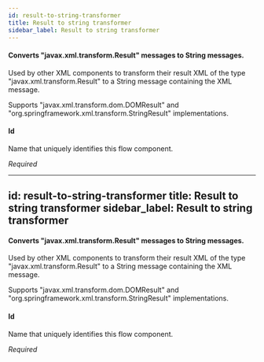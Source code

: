 ```yaml
---
id: result-to-string-transformer
title: Result to string transformer
sidebar_label: Result to string transformer
---
```

#### Converts "javax.xml.transform.Result" messages to String messages.
Used by other XML components to transform their result XML of the type "javax.xml.transform.Result" to a String message containing the XML message.

Supports "javax.xml.transform.dom.DOMResult" and "org.springframework.xml.transform.StringResult" implementations.

#### Id
Name that uniquely identifies this flow component.

<i>Required</i>

---
id: result-to-string-transformer
title: Result to string transformer
sidebar_label: Result to string transformer
---
#### Converts "javax.xml.transform.Result" messages to String messages.
Used by other XML components to transform their result XML of the type "javax.xml.transform.Result" to a String message containing the XML message.

Supports "javax.xml.transform.dom.DOMResult" and "org.springframework.xml.transform.StringResult" implementations.

#### Id
Name that uniquely identifies this flow component.

<i>Required</i>

